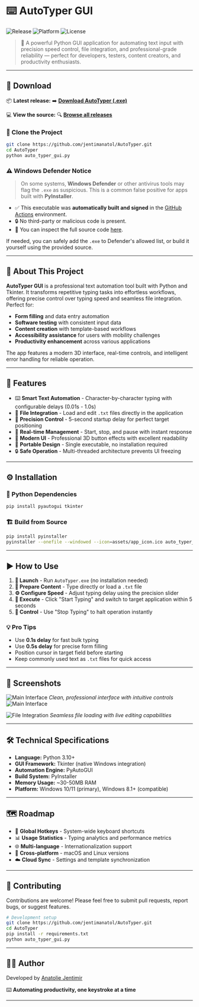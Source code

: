 # ⌨️ AutoTyper GUI

![Release](https://img.shields.io/github/v/release/jentimanatol/AutoTyper?label=Latest%20Release&style=for-the-badge)
![Platform](https://img.shields.io/badge/platform-Windows-blue?style=for-the-badge)
![License](https://img.shields.io/badge/license-MIT-green?style=for-the-badge)

> 🚀 A powerful Python GUI application for automating text input with precision speed control, file integration, and professional-grade reliability — perfect for developers, testers, content creators, and productivity enthusiasts.

---

## 🔽 Download

📦 **Latest release:**
➡️ [**Download AutoTyper (.exe)**](https://github.com/jentimanatol/AutoTyper/releases/latest)

💻 **View the source:**
🔍 [**Browse all releases**](https://github.com/jentimanatol/AutoTyper/releases)

### 📁 Clone the Project

```bash
git clone https://github.com/jentimanatol/AutoTyper.git
cd AutoTyper
python auto_typer_gui.py
```

### ⚠️ Windows Defender Notice

> On some systems, **Windows Defender** or other antivirus tools may flag the `.exe` as suspicious. This is a common false positive for apps built with **PyInstaller**.

- ✅ This executable was **automatically built and signed** in the [GitHub Actions](https://github.com/features/actions) environment.
- 🔒 No third-party or malicious code is present.
- 🧼 You can inspect the full source code [here](https://github.com/jentimanatol/AutoTyper).

If needed, you can safely add the `.exe` to Defender's allowed list, or build it yourself using the provided source.

---

## 🧾 About This Project

**AutoTyper GUI** is a professional text automation tool built with Python and Tkinter. It transforms repetitive typing tasks into effortless workflows, offering precise control over typing speed and seamless file integration. Perfect for:

- **Form filling** and data entry automation
- **Software testing** with consistent input data  
- **Content creation** with template-based workflows
- **Accessibility assistance** for users with mobility challenges
- **Productivity enhancement** across various applications

The app features a modern 3D interface, real-time controls, and intelligent error handling for reliable operation.

---

## 🚀 Features  

- ⌨️ **Smart Text Automation** - Character-by-character typing with configurable delays (0.01s - 1.0s)
- 📂 **File Integration** - Load and edit `.txt` files directly in the application
- 🎯 **Precision Control** - 5-second startup delay for perfect target positioning
- 🛑 **Real-time Management** - Start, stop, and pause with instant response
- 🎨 **Modern UI** - Professional 3D button effects with excellent readability
- 💾 **Portable Design** - Single executable, no installation required
- 🔒 **Safe Operation** - Multi-threaded architecture prevents UI freezing

---

## ⚙️ Installation

### 🔧 Python Dependencies

```bash
pip install pyautogui tkinter
```

### 🏗️ Build from Source

```bash
pip install pyinstaller
pyinstaller --onefile --windowed --icon=assets/app_icon.ico auto_typer_gui.py --add-data "assets;assets"
```

---

## ▶️ How to Use

1. **🚀 Launch** - Run `AutoTyper.exe` (no installation needed)
2. **📝 Prepare Content** - Type directly or load a `.txt` file
3. **⚙️ Configure Speed** - Adjust typing delay using the precision slider
4. **🎯 Execute** - Click "Start Typing" and switch to target application within 5 seconds
5. **🛑 Control** - Use "Stop Typing" to halt operation instantly

### 💡 Pro Tips
- Use **0.1s delay** for fast bulk typing
- Use **0.5s delay** for precise form filling
- Position cursor in target field before starting
- Keep commonly used text as `.txt` files for quick access

---

## 📸 Screenshots

![Main Interface](screenshots/Screenshot2.jpg)
*Clean, professional interface with intuitive controls*
![Main Interface](screenshots/Screenshot1.jpg)


![File Integration](screenshots/main_gui.png)
*Seamless file loading with live editing capabilities*

---

## 🛠️ Technical Specifications

- **Language:** Python 3.10+
- **GUI Framework:** Tkinter (native Windows integration)
- **Automation Engine:** PyAutoGUI
- **Build System:** PyInstaller
- **Memory Usage:** ~30-50MB RAM
- **Platform:** Windows 10/11 (primary), Windows 8.1+ (compatible)

---

## 🗺️ Roadmap

- 🔗 **Global Hotkeys** - System-wide keyboard shortcuts
- 📊 **Usage Statistics** - Typing analytics and performance metrics
- 🌐 **Multi-language** - Internationalization support
- 📱 **Cross-platform** - macOS and Linux versions
- ☁️ **Cloud Sync** - Settings and template synchronization

---

## 🤝 Contributing

Contributions are welcome! Please feel free to submit pull requests, report bugs, or suggest features.

```bash
# Development setup
git clone https://github.com/jentimanatol/AutoTyper.git
cd AutoTyper
pip install -r requirements.txt
python auto_typer_gui.py
```

---


## 🙋‍♂️ Author

Developed by [Anatolie Jentimir](https://github.com/jentimanatol)

⌨️ **Automating productivity, one keystroke at a time**

---
